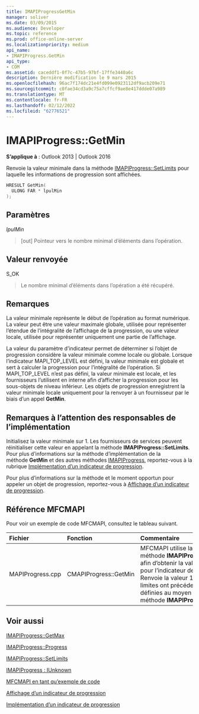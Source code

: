 ```yaml
---
title: IMAPIProgressGetMin
manager: soliver
ms.date: 03/09/2015
ms.audience: Developer
ms.topic: reference
ms.prod: office-online-server
ms.localizationpriority: medium
api_name:
- IMAPIProgress.GetMin
api_type:
- COM
ms.assetid: caceddf1-0f7c-47b5-97bf-17ffe3440a6c
description: Dernière modification le 9 mars 2015
ms.openlocfilehash: 96ac7f174dc21e4fd099e0923112df9acb209e71
ms.sourcegitcommit: c0fae34cd3a9c75a7cffcf9ae8e417ddde07a989
ms.translationtype: MT
ms.contentlocale: fr-FR
ms.lasthandoff: 02/12/2022
ms.locfileid: "62776521"
---
```

# <a name="imapiprogressgetmin"></a>IMAPIProgress::GetMin

  
  
**S’applique à** : Outlook 2013 | Outlook 2016 
  
Renvoie la valeur minimale dans la méthode [IMAPIProgress::SetLimits](imapiprogress-setlimits.md) pour laquelle les informations de progression sont affichées. 
  
```cpp
HRESULT GetMin(
  ULONG FAR * lpulMin
);
```

## <a name="parameters"></a>Paramètres

 _lpulMin_
  
> [out] Pointeur vers le nombre minimal d’éléments dans l’opération.
    
## <a name="return-value"></a>Valeur renvoyée

S_OK 
  
> Le nombre minimal d’éléments dans l’opération a été récupéré.
    
## <a name="remarks"></a>Remarques

La valeur minimale représente le début de l’opération au format numérique. La valeur peut être une valeur maximale globale, utilisée pour représenter l’étendue de l’intégralité de l’affichage de la progression, ou une valeur locale, utilisée pour représenter uniquement une partie de l’affichage. 
  
La valeur du paramètre d’indicateur permet de déterminer si l’objet de progression considère la valeur minimale comme locale ou globale. Lorsque l’indicateur MAPI_TOP_LEVEL est défini, la valeur minimale est globale et sert à calculer la progression pour l’intégralité de l’opération. Si MAPI_TOP_LEVEL n’est pas défini, la valeur minimale est locale, et les fournisseurs l’utilisent en interne afin d’afficher la progression pour les sous-objets de niveau inférieur. Les objets de progression enregistrent la valeur minimale locale uniquement pour la renvoyer à un fournisseur par le biais d’un appel **GetMin**. 
  
## <a name="notes-to-implementers"></a>Remarques à l’attention des responsables de l’implémentation

Initialisez la valeur minimale sur 1. Les fournisseurs de services peuvent réinitialiser cette valeur en appelant la méthode **IMAPIProgress::SetLimits**. Pour plus d’informations sur la méthode d’implémentation de la méthode **GetMin** et des autres méthodes [IMAPIProgress](imapiprogressiunknown.md), reportez-vous à la rubrique [Implémentation d’un indicateur de progression](implementing-a-progress-indicator.md).
  
Pour plus d’informations sur la méthode et le moment opportun pour appeler un objet de progression, reportez-vous à [Affichage d’un indicateur de progression](how-to-display-a-progress-indicator.md).
  
## <a name="mfcmapi-reference"></a>Référence MFCMAPI

Pour voir un exemple de code MFCMAPI, consultez le tableau suivant.
  
|**Fichier**|**Fonction**|**Commentaire**|
|:-----|:-----|:-----|
|MAPIProgress.cpp  <br/> |CMAPIProgress::GetMin  <br/> |MFCMAPI utilise la méthode **IMAPIProgress::GetMin** afin d’obtenir la valeur minimale pour l’indicateur de progression. Renvoie la valeur 1 sauf si des limites ont précédemment été définies au moyen de l’appel de la méthode **IMAPIProgress::SetLimits**. |
   
## <a name="see-also"></a>Voir aussi



[IMAPIProgress::GetMax](imapiprogress-getmax.md)
  
[IMAPIProgress::Progress](imapiprogress-progress.md)
  
[IMAPIProgress::SetLimits](imapiprogress-setlimits.md)
  
[IMAPIProgress : IUnknown](imapiprogressiunknown.md)


[MFCMAPI en tant qu’exemple de code](mfcmapi-as-a-code-sample.md)
  
[Affichage d’un indicateur de progression](how-to-display-a-progress-indicator.md)
  
[Implémentation d’un indicateur de progression](implementing-a-progress-indicator.md)

